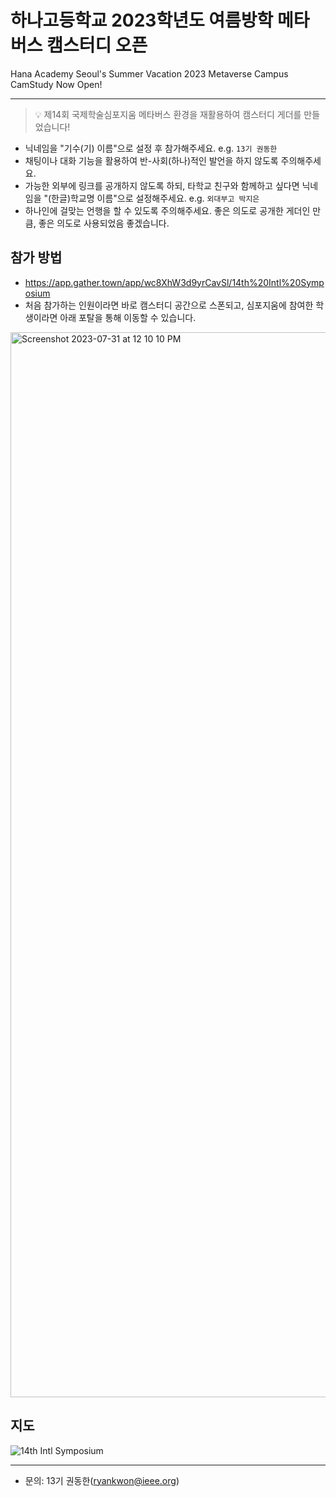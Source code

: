 # 하나고등학교 2023학년도 여름방학 메타버스 캠스터디 오픈
Hana Academy Seoul's Summer Vacation 2023 Metaverse Campus CamStudy Now Open!

---

> 💡 제14회 국제학술심포지움 메타버스 환경을 재활용하여 캠스터디 게더를 만들었습니다!

* 닉네임을 "기수(기) 이름"으로 설정 후 참가해주세요. e.g. `13기 권동한`
* 채팅이나 대화 기능을 활용하여 반-사회(하나)적인 발언을 하지 않도록 주의해주세요. 
* 가능한 외부에 링크를 공개하지 않도록 하되, 타학교 친구와 함께하고 싶다면 닉네임을 "(한글)학교명 이름"으로 설정해주세요. e.g. `외대부고 박지은`
* 하나인에 걸맞는 언행을 할 수 있도록 주의해주세요. 좋은 의도로 공개한 게더인 만큼, 좋은 의도로 사용되었음 좋겠습니다.

## 참가 방법
* https://app.gather.town/app/wc8XhW3d9yrCavSl/14th%20Intl%20Symposium
* 처음 참가하는 인원이라면 바로 캠스터디 공간으로 스폰되고, 심포지움에 참여한 학생이라면 아래 포탈을 통해 이동할 수 있습니다.

<img width="1704" alt="Screenshot 2023-07-31 at 12 10 10 PM" src="https://github.com/hana-academy-seoul/hana-academy-seoul.github.io/assets/93381265/762c6880-14f7-4333-a798-e6760715c798">

## 지도
![14th Intl Symposium](https://github.com/hana-academy-seoul/hana-academy-seoul.github.io/assets/93381265/013d03ba-1c30-4cc5-b4ae-217d9014fde8)

---

* 문의: 13기 권동한(ryankwon@ieee.org)
